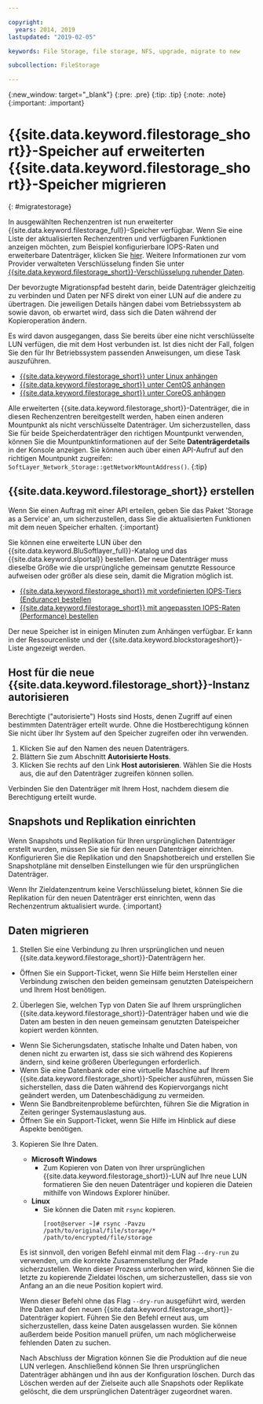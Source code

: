 ```yaml
---

copyright:
  years: 2014, 2019
lastupdated: "2019-02-05"

keywords: File Storage, file storage, NFS, upgrade, migrate to new

subcollection: FileStorage

---
```

{:new_window: target="_blank"}
{:pre: .pre}
{:tip: .tip}
{:note: .note}
{:important: .important}

# {{site.data.keyword.filestorage_short}}-Speicher auf erweiterten {{site.data.keyword.filestorage_short}}-Speicher migrieren
{: #migratestorage}

In ausgewählten Rechenzentren ist nun erweiterter {{site.data.keyword.filestorage_full}}-Speicher verfügbar. Wenn Sie eine Liste der aktualisierten Rechenzentren und verfügbaren Funktionen anzeigen möchten, zum Beispiel konfigurierbare IOPS-Raten und erweiterbare Datenträger, klicken Sie [hier](/docs/infrastructure/FileStorage?topic=FileStorage-news). Weitere Informationen zur vom Provider verwalteten Verschlüsselung finden Sie unter [{{site.data.keyword.filestorage_short}}-Verschlüsselung ruhender Daten](/docs/infrastructure/FileStorage?topic=FileStorage-encryption).

Der bevorzugte Migrationspfad besteht darin, beide Datenträger gleichzeitig zu verbinden und Daten per NFS direkt von einer LUN auf die andere zu übertragen. Die jeweiligen Details hängen dabei vom Betriebssystem ab sowie davon, ob erwartet wird, dass sich die Daten während der Kopieroperation ändern.

Es wird davon ausgegangen, dass Sie bereits über eine nicht verschlüsselte LUN verfügen, die mit dem Host verbunden ist. Ist dies nicht der Fall, folgen Sie den für Ihr Betriebssystem passenden Anweisungen, um diese Task auszuführen.

- [{{site.data.keyword.filestorage_short}} unter Linux anhängen](/docs/infrastructure/FileStorage?topic=FileStorage-mountingLinux)
- [{{site.data.keyword.filestorage_short}} unter CentOS anhängen](/docs/infrastructure/FileStorage?topic=FileStorage-mountingCentOS)
- [{{site.data.keyword.filestorage_short}} unter CoreOS anhängen](/docs/infrastructure/FileStorage?topic=FileStorage-mountingCoreOS)

Alle erweiterten {{site.data.keyword.filestorage_short}}-Datenträger, die in diesen Rechenzentren bereitgestellt werden, haben einen anderen Mountpunkt als nicht verschlüsselte Datenträger. Um sicherzustellen, dass Sie für beide Speicherdatenträger den richtigen Mountpunkt verwenden, können Sie die Mountpunktinformationen auf der Seite **Datenträgerdetails** in der Konsole anzeigen. Sie können auch über einen API-Aufruf auf den richtigen Mountpunkt zugreifen: `SoftLayer_Network_Storage::getNetworkMountAddress()`.
{:tip}


## {{site.data.keyword.filestorage_short}} erstellen

Wenn Sie einen Auftrag mit einer API erteilen, geben Sie das Paket 'Storage as a Service' an, um sicherzustellen, dass Sie die aktualisierten Funktionen mit dem neuen Speicher erhalten.
{:important}

Sie können eine erweiterte LUN über den {{site.data.keyword.BluSoftlayer_full}}-Katalog und das {{site.data.keyword.slportal}} bestellen. Der neue Datenträger muss dieselbe Größe wie die ursprüngliche gemeinsam genutzte Ressource aufweisen oder größer als diese sein, damit die Migration möglich ist.

- [{{site.data.keyword.filestorage_short}} mit vordefinierten IOPS-Tiers (Endurance) bestellen](/docs/infrastructure/FileStorage?topic=FileStorage-orderingConsole#endurance)
- [{{site.data.keyword.filestorage_short}} mit angepassten IOPS-Raten (Performance) bestellen](/docs/infrastructure/FileStorage?topic=FileStorage-orderingConsole#performance)

Der neue Speicher ist in einigen Minuten zum Anhängen verfügbar. Er kann in der Ressourcenliste und der {{site.data.keyword.blockstorageshort}}-Liste angezeigt werden.


## Host für die neue {{site.data.keyword.filestorage_short}}-Instanz autorisieren

Berechtigte ("autorisierte") Hosts sind Hosts, denen Zugriff auf einen bestimmten Datenträger erteilt wurde. Ohne die Hostberechtigung können Sie nicht über Ihr System auf den Speicher zugreifen oder ihn verwenden.

1. Klicken Sie auf den Namen des neuen Datenträgers.
2. Blättern Sie zum Abschnitt **Autorisierte Hosts**.
3. Klicken Sie rechts auf den Link **Host autorisieren**. Wählen Sie die Hosts aus, die auf den Datenträger zugreifen können sollen.

Verbinden Sie den Datenträger mit Ihrem Host, nachdem diesem die Berechtigung erteilt wurde.


## Snapshots und Replikation einrichten

Wenn Snapshots und Replikation für Ihren ursprünglichen Datenträger erstellt wurden, müssen Sie sie für den neuen Datenträger einrichten. Konfigurieren Sie die Replikation und den Snapshotbereich und erstellen Sie Snapshotpläne mit denselben Einstellungen wie für den ursprünglichen Datenträger.

Wenn Ihr Zieldatenzentrum keine Verschlüsselung bietet, können Sie die Replikation für den neuen Datenträger erst einrichten, wenn das Rechenzentrum aktualisiert wurde.
{:important}


## Daten migrieren

1. Stellen Sie eine Verbindung zu Ihren ursprünglichen und neuen {{site.data.keyword.filestorage_short}}-Datenträgern her.
  - Öffnen Sie ein Support-Ticket, wenn Sie Hilfe beim Herstellen einer Verbindung zwischen den beiden gemeinsam genutzten Dateispeichern und Ihrem Host benötigen.

2. Überlegen Sie, welchen Typ von Daten Sie auf Ihrem ursprünglichen {{site.data.keyword.filestorage_short}}-Datenträger haben und wie die Daten am besten in den neuen gemeinsam genutzten Dateispeicher kopiert werden könnten.
  - Wenn Sie Sicherungsdaten, statische Inhalte und Daten haben, von denen nicht zu erwarten ist, dass sie sich während des Kopierens ändern, sind keine größeren Überlegungen erforderlich.
  - Wenn Sie eine Datenbank oder eine virtuelle Maschine auf Ihrem {{site.data.keyword.filestorage_short}}-Speicher ausführen, müssen Sie sicherstellen, dass die Daten während des Kopiervorgangs nicht geändert werden, um Datenbeschädigung zu vermeiden.
  - Wenn Sie Bandbreitenprobleme befürchten, führen Sie die Migration in Zeiten geringer Systemauslastung aus.
  - Öffnen Sie ein Support-Ticket, wenn Sie Hilfe im Hinblick auf diese Aspekte benötigen.

3. Kopieren Sie Ihre Daten.
   - **Microsoft Windows**
     - Zum Kopieren von Daten von Ihrer ursprünglichen {{site.data.keyword.filestorage_short}}-LUN auf Ihre neue LUN formatieren Sie den neuen Datenträger und kopieren die Dateien mithilfe von Windows Explorer hinüber.
   - **Linux**
     - Sie können die Daten mit `rsync` kopieren.
       ```
       [root@server ~]# rsync -Pavzu /path/to/original/file/storage/* /path/to/encrypted/file/storage
       ```

   Es ist sinnvoll, den vorigen Befehl einmal mit dem Flag `--dry-run` zu verwenden, um die korrekte Zusammenstellung der Pfade sicherzustellen. Wenn dieser Prozess unterbrochen wird, können Sie die letzte zu kopierende Zieldatei löschen, um sicherzustellen, dass sie von Anfang an an die neue Position kopiert wird.

   Wenn dieser Befehl ohne das Flag `--dry-run` ausgeführt wird, werden Ihre Daten auf den neuen {{site.data.keyword.filestorage_short}}-Datenträger kopiert. Führen Sie den Befehl erneut aus, um sicherzustellen, dass keine Daten ausgelassen wurden. Sie können außerdem beide Position manuell prüfen, um nach möglicherweise fehlenden Daten zu suchen.

   Nach Abschluss der Migration können Sie die Produktion auf die neue LUN verlegen. Anschließend können Sie Ihren ursprünglichen Datenträger abhängen und ihn aus der Konfiguration löschen. Durch das Löschen werden auf der Zielseite auch alle Snapshots oder Replikate gelöscht, die dem ursprünglichen Datenträger zugeordnet waren.
